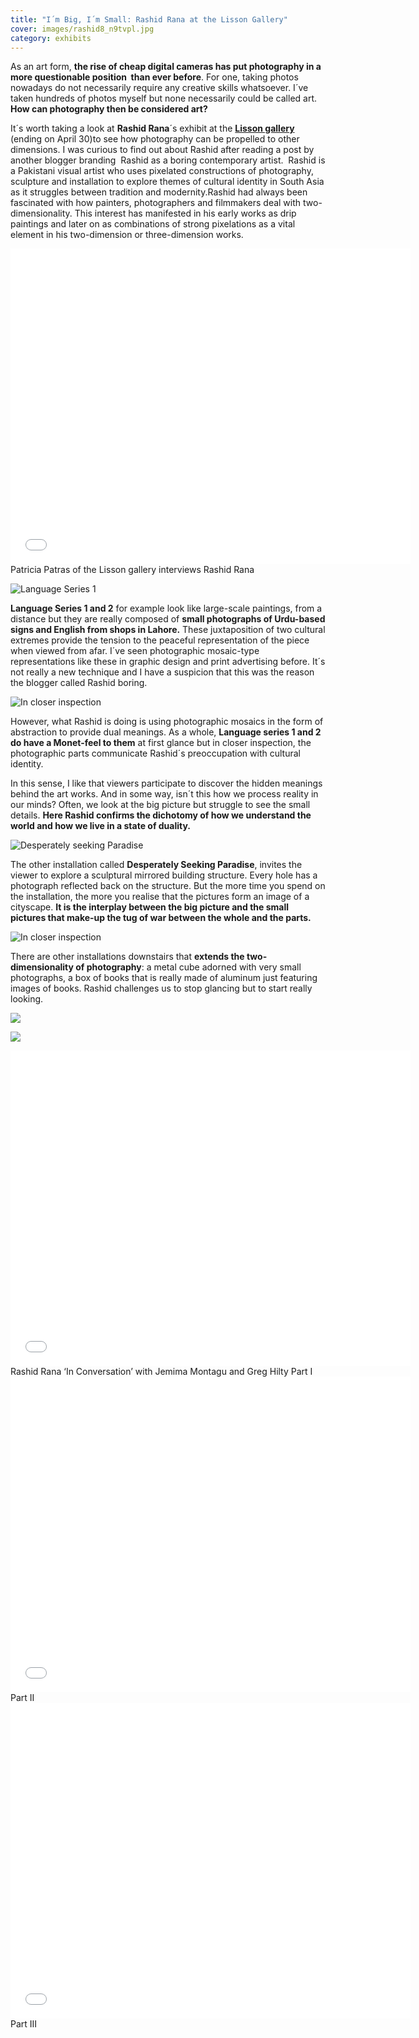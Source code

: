 ```yaml
---
title: "I´m Big, I´m Small: Rashid Rana at the Lisson Gallery"
cover: images/rashid8_n9tvpl.jpg
category: exhibits
---
```


As an art form, **the rise of cheap digital cameras has put photography in a more questionable position  than ever before**. For one, taking photos nowadays do not necessarily require any creative skills whatsoever. I´ve taken hundreds of photos myself but none necessarily could be called art. **How can photography then be considered art?**

It´s worth taking a look at **Rashid Rana**´s exhibit at the **[Lisson gallery](http://www.lissongallery.com/ "lisson gallery")** (ending on April 30)to see how photography can be propelled to other dimensions. I was curious to find out about Rashid after reading a post by another blogger branding  Rashid as a boring contemporary artist.  Rashid is a Pakistani visual artist who uses pixelated constructions of photography, sculpture and installation to explore themes of cultural identity in South Asia as it struggles between tradition and modernity.Rashid had always been fascinated with how painters, photographers and filmmakers deal with two-dimensionality. This interest has manifested in his early works as drip paintings and later on as combinations of strong pixelations as a vital element in his two-dimension or three-dimension works.

<iframe allowfullscreen="" class="youtube-player" frameborder="0" height="505" src="//www.youtube.com/embed/mGCK6UvIGeA?wmode=transparent&fs=1&hl=en&modestbranding=1&iv_load_policy=3&showsearch=0&rel=0&theme=dark" title="YouTube video player" type="text/html" width="640"></iframe>

<figcaption>Patricia Patras of the Lisson gallery interviews Rashid Rana</figcaption>

![](./images/rashid1_zcjag7.jpg "Language Series 1")

**Language Series 1 and 2** for example look like large-scale paintings, from a distance but they are really composed of **small photographs of Urdu-based signs and English from shops in Lahore.** These juxtaposition of two cultural extremes provide the tension to the peaceful representation of the piece when viewed from afar. I´ve seen photographic mosaic-type representations like these in graphic design and print advertising before. It´s not really a new technique and I have a suspicion that this was the reason the blogger called Rashid boring.

![](./images/rashid2_bljxjl.jpg "In closer inspection")

However, what Rashid is doing is using photographic mosaics in the form of abstraction to provide dual meanings. As a whole, **Language series 1 and 2 do have a Monet-feel to them** at first glance but in closer inspection, the photographic parts communicate Rashid´s preoccupation with cultural identity.

In this sense, I like that viewers participate to discover the hidden meanings behind the art works. And in some way, isn´t this how we process reality in our minds? Often, we look at the big picture but struggle to see the small details. **Here Rashid confirms the dichotomy of how we understand the world and how we live in a state of duality.**

![](./images/rashid3_waw1g3.jpg "Desperately seeking Paradise")

The other installation called **Desperately Seeking Paradise**, invites the viewer to explore a sculptural mirrored building structure. Every hole has a photograph reflected back on the structure. But the more time you spend on the installation, the more you realise that the pictures form an image of a cityscape. **It is the interplay between the big picture and the small pictures that make-up the tug of war between the whole and the parts.**

![](./images/rashid4_haebep.jpg "In closer inspection")

There are other installations downstairs that **extends the two-dimensionality of photography**: a metal cube adorned with very small photographs, a box of books that is really made of aluminum just featuring images of books. Rashid challenges us to stop glancing but to start really looking.

![](./images/rashid8_n9tvpl.jpg)

![](./images/rashid5_ypnx1k.jpg)

<iframe allowfullscreen="" class="youtube-player" frameborder="0" height="505" src="//www.youtube.com/embed/Eu948jaHZc4?wmode=transparent&fs=1&hl=en&modestbranding=1&iv_load_policy=3&showsearch=0&rel=0&theme=dark&feature=related" title="YouTube video player" type="text/html" width="640"></iframe>

<figcaption>Rashid Rana ‘In Conversation’ with Jemima Montagu and Greg Hilty Part I</figcaption>

<iframe allowfullscreen="" class="youtube-player" frameborder="0" height="505" src="//www.youtube.com/embed/1XG8elQSmlE?wmode=transparent&fs=1&hl=en&modestbranding=1&iv_load_policy=3&showsearch=0&rel=0&theme=dark&feature=related" title="YouTube video player" type="text/html" width="640"></iframe>

<figcaption>Part II</figcaption>

<iframe allowfullscreen="" class="youtube-player" frameborder="0" height="505" src="//www.youtube.com/embed/8TRmGED77c0?wmode=transparent&fs=1&hl=en&modestbranding=1&iv_load_policy=3&showsearch=0&rel=0&theme=dark&feature=related" title="YouTube video player" type="text/html" width="640"></iframe>

<figcaption>Part III</figcaption>
